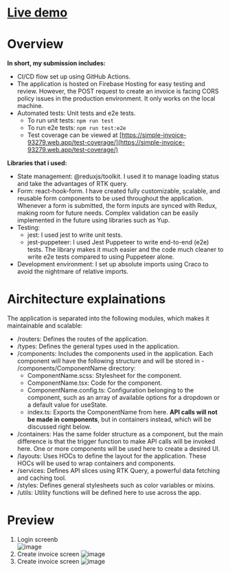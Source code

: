 # [Live demo](https://simple-invoice-93279.web.app/) 
# Overview
**In short, my submission includes:**
- CI/CD flow set up using GitHub Actions. 
- The application is hosted on Firebase Hosting for easy testing and review. However, the POST request to create an invoice is facing CORS policy issues in the production environment. It only works on the local machine.
- Automated tests: Unit tests and e2e tests.
   - To run unit tests: `npm run test`
   - To run e2e tests: `npm run test:e2e`
   - Test coverage can be viewed at [https://simple-invoice-93279.web.app/test-coverage/](https://simple-invoice-93279.web.app/test-coverage/)
   
**Libraries that i used:**
- State management: @reduxjs/toolkit. I used it to manage loading status and take the advantages of RTK query.
- Form: react-hook-form.  I have created fully customizable, scalable, and reusable form components to be used throughout the application. Whenever a form is submitted, the form inputs are synced with Redux, making room for future needs. Complex validation can be easily implemented in the future using libraries such as Yup.
- Testing: 
   - jest: I used jest to write unit tests.
   - jest-puppeteer: I used Jest Puppeteer to write end-to-end (e2e) tests. The library makes it much easier and the code much cleaner to write e2e tests compared to using Puppeteer alone.
- Development environment: I set up absolute imports using Craco to avoid the nightmare of relative imports.
# Airchitecture explainations
The application is separated into the following modules, which makes it maintainable and scalable:
- /routers: Defines the routes of the application.
- /types: Defines the general types used in the application.
- /components: Includes the components used in the application. Each component will have the following structure and will be stored in - /components/ComponentName directory:
  - ComponentName.scss: Stylesheet for the component.
  - ComponentName.tsx: Code for the component.
  - ComponentName.config.ts: Configuration belonging to the component, such as an array of available options for a dropdown or a default value for useState.
  - index.ts: Exports the ComponentName from here.
**API calls will not be made in components**, but in containers instead, which will be discussed right below.
- /containers: Has the same folder structure as a component, but the main difference is that the trigger function to make API calls will be invoked here. One or more components will be used here to create a desired UI.
- /layouts: Uses HOCs to define the layout for the application. These HOCs will be used to wrap containers and components.
- /services: Defines API slices using RTK Query, a powerful data fetching and caching tool.
- /styles: Defines general stylesheets such as color variables or mixins.
- /utils: Utility functions will be defined here to use across the app.
# Preview
1. Login screenb <br />
![image](https://user-images.githubusercontent.com/36781077/224722623-c598bccb-434d-4389-a2a2-58f49463c348.png)
2. Create invoice screen
![image](https://user-images.githubusercontent.com/36781077/224723456-9b43d54a-2efe-4fdd-a3af-ca670c4cac50.png)
3. Create invoice screen
![image](https://user-images.githubusercontent.com/36781077/224723599-ac6f9786-472c-4632-a11b-38e2d65f1eb0.png)
